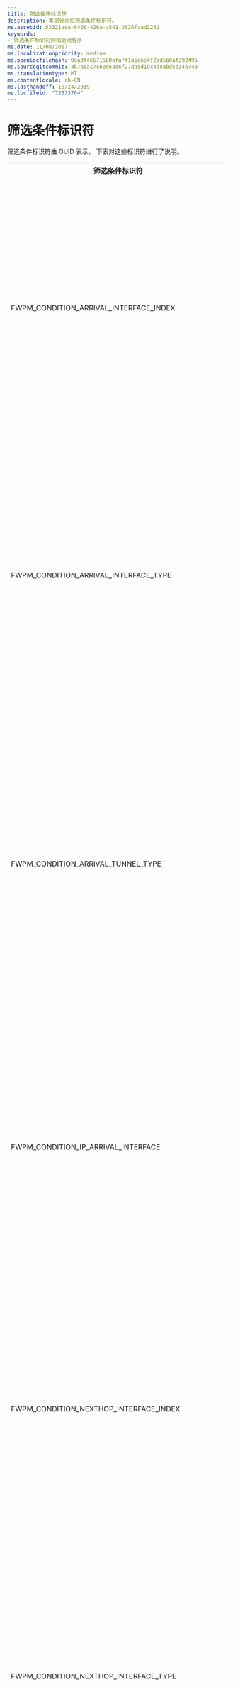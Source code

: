 ```yaml
---
title: 筛选条件标识符
description: 本部分介绍筛选条件标识符。
ms.assetid: 53321aea-6406-426a-a541-2626faad2232
keywords:
- 筛选条件标识符网络驱动程序
ms.date: 11/08/2017
ms.localizationpriority: medium
ms.openlocfilehash: 0ea3f46571580afaff1a6e6c4f2ad5b8af392495
ms.sourcegitcommit: 4b7a6ac7c68e6ad6f27da5d1dc4deabd5d34b748
ms.translationtype: MT
ms.contentlocale: zh-CN
ms.lasthandoff: 10/24/2019
ms.locfileid: "72833764"
---
```

# <a name="filtering-condition-identifiers"></a>筛选条件标识符

筛选条件标识符由 GUID 表示。 下表对这些标识符进行了说明。

<table>
<tr>
<th>筛选条件标识符</th>
<th>描述</th>
</tr>
<tr>
<td>
<p>FWPM_CONDITION_ARRIVAL_INTERFACE_INDEX</p>
</td>
<td>
<p>网络堆栈枚举的到达网络接口的索引。</p>
<p>WFP 使用到达接口来匹配此条件。 到达接口是在执行弱主机或转发之前，从网络进入 IP 堆栈入站之前，数据包看到的第一个接口。</p>
<p>出于重新授权目的，这种情况是不对称的，因为它本身就是入站条件。 这意味着，当延伸响应出站数据包上的入站连接时，WFP 将对此条件使用空值。</p>
<p>若要处理重新授权，必须使用第二个筛选器。 此第二个筛选器可以允许或阻止空值，也可以使用在这种情况下具有有效值的不同条件。 如果到达接口条件，接口条件的下一个跃点类将在出站数据包上具有有效接口。</p>
<div class="alert"><b>注意</b><br/>仅在 Windows Server 2008 R2、Windows 7 和更高版本的 Windows 中可用。
</div>
<div> </div>
</td>
</tr>
<tr>
<td>
<p>FWPM_CONDITION_ARRIVAL_INTERFACE_TYPE</p>
</td>
<td>
<p>由 Internet 号码分配机构（IANA）定义的到达网络接口的类型。 有关详细信息，请参阅<a href="http://www.iana.org/assignments/ianaiftype-mib/ianaiftype-mib">IANAifType 定义</a>。</p>
<p>WFP 使用到达接口来匹配此条件。 到达接口是在执行弱主机或转发之前，从网络进入 IP 堆栈入站之前，数据包看到的第一个接口。</p>
<p>出于重新授权目的，这种情况是不对称的，因为它本身就是入站条件。 这意味着，当延伸响应出站数据包上的入站连接时，WFP 将对此条件使用空值。</p>
<p>若要处理重新授权，必须使用第二个筛选器。 此第二个筛选器可以允许或阻止空值，也可以使用在这种情况下具有有效值的不同条件。 如果到达接口条件，接口条件的下一个跃点类将在出站数据包上具有有效接口。</p>
<div class="alert"><b>注意</b><br/>仅在 Windows Server 2008 R2、Windows 7 和更高版本的 Windows 中可用。
</div>
<div> </div>
</td>
</tr>
<tr>
<td>
<p>FWPM_CONDITION_ARRIVAL_TUNNEL_TYPE</p>
</td>
<td>
<p>如果<a href="https://docs.microsoft.com/windows/desktop/api/iptypes/ns-iptypes-_ip_adapter_addresses_lh"><b>IP_ADAPTER_ADDRESSES</b></a>结构的 IfType 成员为 IF_TYPE_TUNNEL，则为隧道使用的封装方法。 隧道类型由 IANA 定义。 有关详细信息，请参阅<a href="http://www.iana.org/assignments/ianaiftype-mib/ianaiftype-mib">IANAifType 定义</a>和 Windows SDK <a href="https://docs.microsoft.com/windows-hardware/drivers/network/ip-helper">IP 帮助器</a>文档。</p>
<p>WFP 使用到达接口来匹配此条件。 到达接口是在执行弱主机或转发之前，从网络进入 IP 堆栈入站之前，数据包看到的第一个接口。</p>
<p>出于重新授权目的，这种情况是不对称的，因为它本身就是入站条件。 这意味着，当延伸响应出站数据包上的入站连接时，WFP 将对此条件使用空值。</p>
<p>若要处理重新授权，必须使用第二个筛选器。 此第二个筛选器可以允许或阻止空值，也可以使用在这种情况下具有有效值的不同条件。 如果到达接口条件，接口条件的下一个跃点类将在出站数据包上具有有效接口。</p>
<div class="alert"><b>注意</b><br/>仅在 Windows Server 2008 R2、Windows 7 和更高版本的 Windows 中可用。
</div>
<div> </div>
</td>
</tr>
<tr>
<td>
<p>FWPM_CONDITION_IP_ARRIVAL_INTERFACE</p>
</td>
<td>
<p>与到达 IP 地址关联的网络接口的<a href="https://docs.microsoft.com/windows-hardware/drivers/ddi/igpupvdev/ns-igpupvdev-_luid"><b>LUID</b></a> 。</p>
<p>WFP 使用到达接口来匹配此条件。 到达接口是在执行弱主机或转发之前，从网络进入 IP 堆栈入站之前，数据包看到的第一个接口。</p>
<p>出于重新授权目的，这种情况是不对称的，因为它本身就是入站条件。 这意味着，当延伸响应出站数据包上的入站连接时，WFP 将对此条件使用空值。</p>
<p>若要处理重新授权，必须使用第二个筛选器。 此第二个筛选器可以允许或阻止空值，也可以使用在这种情况下具有有效值的不同条件。 如果到达接口条件，接口条件的下一个跃点类将在出站数据包上具有有效接口。</p>
<div class="alert"><b>注意</b><br/>仅在 Windows Server 2008 R2、Windows 7 和更高版本的 Windows 中可用。
</div>
<div> </div>
</td>
</tr>
<tr>
<td>
<p>FWPM_CONDITION_NEXTHOP_INTERFACE_INDEX</p>
</td>
<td>
<p>网络堆栈枚举的到达网络接口的索引。</p>
<p>WFP 使用下一个跃点接口来匹配此条件。 下一个跃点接口是在执行弱主机或转发后，将 IP 堆栈向网络传出之前，数据包所看到的最后一个接口。</p>
<p>出于重新授权目的，这种情况是不对称的，因为它是固有的出站条件。 这意味着，当延伸响应入站数据包上的出站连接时，WFP 将对此条件使用空值。</p>
<p>若要处理重新授权，必须使用第二个筛选器。 此第二个筛选器可以允许或阻止空值，也可以使用在这种情况下具有有效值的不同条件。 对于下一个跃点接口条件，接口条件的到达类将在入站数据包上具有有效接口。</p>
<div class="alert"><b>注意</b><br/>仅在 Windows Server 2008 R2、Windows 7 和更高版本的 Windows 中可用。
</div>
<div> </div>
</td>
</tr>
<tr>
<td>
<p>FWPM_CONDITION_NEXTHOP_INTERFACE_TYPE</p>
</td>
<td>
<p>由 Internet 号码分配机构（IANA）定义的到达网络接口的类型。 有关详细信息，请参阅<a href="http://www.iana.org/assignments/ianaiftype-mib/ianaiftype-mib">IANAifType 定义</a>。</p>
<p>WFP 使用下一个跃点接口来匹配此条件。 下一个跃点接口是在执行弱主机或转发后，将 IP 堆栈向网络传出之前，数据包所看到的最后一个接口。</p>
<p>出于重新授权目的，这种情况是不对称的，因为它是固有的出站条件。 这意味着，当延伸响应入站数据包上的出站连接时，WFP 将对此条件使用空值。</p>
<p>若要处理重新授权，必须使用第二个筛选器。 此第二个筛选器可以允许或阻止空值，也可以使用在这种情况下具有有效值的不同条件。 对于下一个跃点接口条件，接口条件的到达类将在入站数据包上具有有效接口。</p>
<div class="alert"><b>注意</b><br/>仅在 Windows Server 2008 R2、Windows 7 和更高版本的 Windows 中可用。
</div>
<div> </div>
</td>
</tr>
<tr>
<td>
<p>FWPM_CONDITION_NEXTHOP_TUNNEL_TYPE</p>
</td>
<td>
<p>如果<a href="https://docs.microsoft.com/windows/desktop/api/iptypes/ns-iptypes-_ip_adapter_addresses_lh"><b>IP_ADAPTER_ADDRESSES</b></a>结构的<b>IFTYPE</b>成员为 IF_TYPE_TUNNEL，则为隧道使用的封装方法。 隧道类型由 IANA 定义。 有关详细信息，请参阅<a href="http://www.iana.org/assignments/ianaiftype-mib/ianaiftype-mib">IANAifType 定义</a>和 Windows SDK <a href="https://docs.microsoft.com/windows-hardware/drivers/network/ip-helper">IP 帮助器</a>文档。</p>
<p>WFP 使用下一个跃点接口来匹配此条件。 下一个跃点接口是在执行弱主机或转发后，将 IP 堆栈向网络传出之前，数据包所看到的最后一个接口。</p>
<p>出于重新授权目的，这种情况是不对称的，因为它是固有的出站条件。 这意味着，当延伸响应入站数据包上的出站连接时，WFP 将对此条件使用空值。</p>
<p>若要处理重新授权，必须使用第二个筛选器。 此第二个筛选器可以允许或阻止空值，也可以使用在这种情况下具有有效值的不同条件。 对于下一个跃点接口条件，接口条件的到达类将在入站数据包上具有有效接口。</p>
<div class="alert"><b>注意</b><br/>仅在 Windows Server 2008 R2、Windows 7 和更高版本的 Windows 中可用。
</div>
<div> </div>
</td>
</tr>
<tr>
<td>
<p>FWPM_CONDITION_IP_NEXTHOP_INTERFACE</p>
</td>
<td>
<p>与到达 IP 地址关联的网络接口的<a href="https://docs.microsoft.com/windows-hardware/drivers/ddi/igpupvdev/ns-igpupvdev-_luid"><b>LUID</b></a>。</p>
<p>WFP 使用下一个跃点接口来匹配此条件。 下一个跃点接口是在执行弱主机或转发后，将 IP 堆栈向网络传出之前，数据包所看到的最后一个接口。</p>
<p>出于重新授权目的，这种情况是不对称的，因为它是固有的出站条件。 这意味着，当延伸响应入站数据包上的出站连接时，WFP 将对此条件使用空值。</p>
<p>若要处理重新授权，必须使用第二个筛选器。 此第二个筛选器可以允许或阻止空值，也可以使用在这种情况下具有有效值的不同条件。 对于下一个跃点接口条件，接口条件的到达类将在入站数据包上具有有效接口。</p>
<div class="alert"><b>注意</b><br/>仅在 Windows Server 2008 R2、Windows 7 和更高版本的 Windows 中可用。
</div>
<div> </div>
</td>
</tr>
<tr>
<td>
<p>FWPM_CONDITION_IP_LOCAL_ADDRESS</p>
</td>
<td>
<p>本地 IP 地址。</p>
</td>
</tr>
<tr>
<td>
<p>FWPM_CONDITION_IP_REMOTE_ADDRESS</p>
</td>
<td>
<p>远程 IP 地址。</p>
</td>
</tr>
<tr>
<td>
<p>FWPM_CONDITION_IP_SOURCE_ADDRESS</p>
</td>
<td>
<p>转发的数据包的源 IP 地址。</p>
</td>
</tr>
<tr>
<td>
<p>FWPM_CONDITION_IP_DESTINATION_ADDRESS</p>
</td>
<td>
<p>转发的数据包的目标 IP 地址。</p>
</td>
</tr>
<tr>
<td>
<p>FWPM_CONDITION_IP_LOCAL_ADDRESS_TYPE</p>
</td>
<td>
<p>本地 IP 地址类型。 可能的条件值为：</p>
<p>
<dl>
<dd>
NlatUnspecified

</dd>
<dd>
NlatUnicast

</dd>
<dd>
NlatAnycast

</dd>
<dd>
NlatMulticast

</dd>
<dd>
NlatBroadcast
</dd>
</dl>
</p>
</td>
</tr>
<tr>
<td>
<p>FWPM_CONDITION_IP_DESTINATION_ADDRESS_TYPE</p>
</td>
<td>
<p>目标 IP 地址类型。 可能的条件值为：</p>
<p>
<dl>
<dd>
NlatUnspecified

</dd>
<dd>
NlatUnicast

</dd>
<dd>
NlatAnycast

</dd>
<dd>
NlatMulticast

</dd>
<dd>
NlatBroadcast
</dd>
</dl>
</p>
</td>
</tr>
<tr>
<td>
<p>FWPM_CONDITION_IP_LOCAL_INTERFACE</p>
</td>
<td>
<p>与本地 IP 地址关联的网络接口的 LUID。</p>
</td>
</tr>
<tr>
<td>
<p>FWPM_CONDITION_IP_FORWARD_INTERFACE</p>
</td>
<td>
<p>要向其发送数据包的网络接口的 LUID。</p>
</td>
</tr>
<tr>
<td>
<p>FWPM_CONDITION_IP_PROTOCOL</p>
</td>
<td>
<p><a href="https://tools.ietf.org/html/rfc1700">RFC 1700</a>中指定的 IP 协议号。</p>
</td>
</tr>
<tr>
<td>
<p>FWPM_CONDITION_IP_LOCAL_PORT</p>
</td>
<td>
<p>本地传输协议端口号。</p>
</td>
</tr>
<tr>
<td>
<p>FWPM_CONDITION_IP_REMOTE_PORT</p>
</td>
<td>
<p>远程传输协议端口号。</p>
</td>
</tr>
<tr>
<td>
<p>FWPM_CONDITION_ICMP_TYPE</p>
</td>
<td>
<p>在<a href="https://tools.ietf.org/html/rfc792">RFC 792</a>中指定的 "ICMP 类型" 字段。</p>
</td>
</tr>
<tr>
<td>
<p>FWPM_CONDITION_ICMP_CODE</p>
</td>
<td>
<p>在<a href="https://tools.ietf.org/html/rfc792">RFC 792</a>中指定的 "ICMP 代码" 字段。</p>
</td>
</tr>
<tr>
<td>
<p>FWPM_CONDITION_EMBEDDED_LOCAL_ADDRESS_TYPE</p>
</td>
<td>
<p>在 ICMP 数据包中嵌入的本地 IP 地址类型。 可能的条件值为：</p>
<p>
<dl>
<dd>
NlatUnspecified

</dd>
<dd>
NlatUnicast

</dd>
<dd>
NlatAnycast

</dd>
<dd>
NlatMulticast

</dd>
<dd>
NlatBroadcast
</dd>
</dl>
</p>
</td>
</tr>
<tr>
<td>
<p>FWPM_CONDITION_EMBEDDED_REMOTE_ADDRESS</p>
</td>
<td>
<p>嵌入 ICMP 数据包的远程 IP 地址。</p>
</td>
</tr>
<tr>
<td>
<p>FWPM_CONDITION_EMBEDDED_PROTOCOL</p>
</td>
<td>
<p>在 ICMP 数据包中嵌入的 IP 协议号，如<a href="https://tools.ietf.org/html/rfc1700">RFC 1700</a>中所指定。</p>
</td>
</tr>
<tr>
<td>
<p>FWPM_CONDITION_EMBEDDED_LOCAL_PORT</p>
</td>
<td>
<p>在 ICMP 数据包中嵌入的本地传输协议端口号。</p>
</td>
</tr>
<tr>
<td>
<p>FWPM_CONDITION_EMBEDDED_REMOTE_PORT</p>
</td>
<td>
<p>在 ICMP 数据包中嵌入的远程传输协议端口号。</p>
</td>
</tr>
<tr>
<td>
<p>FWPM_CONDITION_FLAGS</p>
</td>
<td>
<p>筛选条件标志的组合的按位 "或"。 有关可能的标志的信息，请参阅<a href="filtering-condition-flags.md">筛选条件标志</a>。</p>
</td>
</tr>
<tr>
<td>
<p>FWPM_CONDITION_DIRECTION</p>
</td>
<td>
<p>数据报流量或数据流的方向。</p>
<p>可能的条件值为：</p>
<p>
<dl>
<dd>
FWP_DIRECTION_INBOUND

</dd>
<dd>
FWP_DIRECTION_OUTBOUND
</dd>
</dl>
</p>
<p>在数据报数据层和流数据包层中，此条件指定数据包的方向。</p>
<p>在流层和 ALE 流建立的层中，此条件指定连接的方向（例如，当本地应用程序启动连接时，入站数据包的 FWPM_CONDITION_DIRECTION 设置为 FWP_DIRECTION_OUTBOUND）。</p>
</td>
</tr>
<tr>
<td>
<p>FWPM_CONDITION_INTERFACE_INDEX</p>
</td>
<td>
<p>网络堆栈枚举的网络接口的索引。</p>
</td>
</tr>
<tr>
<td>
<p>FWPM_CONDITION_INTERFACE_TYPE</p>
</td>
<td>
<p>网络接口的总线类型。</p>
</td>
</tr>
<tr>
<td>
<p>FWPM_CONDITION_SUB_INTERFACE_INDEX</p>
</td>
<td>
<p>由网络堆栈枚举的逻辑网络接口的索引。</p>
</td>
</tr>
<tr>
<td>
<p>FWPM_CONDITION_SOURCE_INTERFACE_INDEX</p>
</td>
<td>
<p>网络堆栈枚举的转发数据包的源网络接口的索引。</p>
</td>
</tr>
<tr>
<td>
<p>FWPM_CONDITION_SOURCE_SUB_INTERFACE_INDEX</p>
</td>
<td>
<p>网络堆栈枚举的转发数据包的源逻辑网络接口的索引。</p>
</td>
</tr>
<tr>
<td>
<p>FWPM_CONDITION_DESTINATION_INTERFACE_INDEX</p>
</td>
<td>
<p>网络堆栈枚举的转发数据包的目标网络接口的索引。</p>
</td>
</tr>
<tr>
<td>
<p>FWPM_CONDITION_DESTINATION_SUB_INTERFACE_INDEX</p>
</td>
<td>
<p>网络堆栈枚举的转发数据包的目标逻辑网络接口的索引。</p>
</td>
</tr>
<tr>
<td>
<p>FWPM_CONDITION_ALE_APP_ID</p>
</td>
<td>
<p>应用程序的完整路径。</p>
</td>
</tr>
<tr>
<td>
<p>FWPM_CONDITION_ALE_USER_ID</p>
</td>
<td>
<p>本地用户的标识。</p>
</td>
</tr>
<tr>
<td>
<p>FWPM_CONDITION_ALE_REMOTE_USER_ID</p>
</td>
<td>
<p>远程用户的标识。</p>
</td>
</tr>
<tr>
<td>
<p>FWPM_CONDITION_ALE_REMOTE_MACHINE_ID</p>
</td>
<td>
<p>远程计算机的标识。</p>
</td>
</tr>
<tr>
<td>
<p>FWPM_CONDITION_ALE_PROMISCUOUS_MODE</p>
</td>
<td>
<p>允许或拒绝的原始套接字模式。 可能的条件值为：</p>
<p>
<dl>
<dd>
SIO_RCVALL

</dd>
<dd>
SIO_RCVALL_IGMPMCAST

</dd>
<dd>
SIO_RCVALL_MCAST

</dd>
</dl>
</p>
<p>有关这些原始套接字模式的说明，请参阅 Microsoft Windows SDK 文档中的<a href="https://docs.microsoft.com/windows/desktop/api/winsock2/nf-winsock2-wsaioctl"><b>WSAIoctl</b></a> 。</p>
</td>
</tr>
<tr>
<td>
<p>FWPM_CONDITION_ALE_SIO_FIREWALL_SYSTEM_PORT</p>
</td>
<td>
<p>保留供内部使用。</p>
</td>
</tr>
<tr>
<td>
<p>FWPM_CONDITION_ALE_NAP_CONTEXT</p>
</td>
<td>
<p>保留供内部使用。</p>
</td>
</tr>
<tr>
<td>
<p>FWPM_CONDITION_REMOTE_USER_TOKEN</p>
</td>
<td>
<p>远程用户的标识。</p>
</td>
</tr>
<tr>
<td>
<p>FWPM_CONDITION_RPC_IF_UUID</p>
</td>
<td>
<p>RPC 接口的 UUID。</p>
</td>
</tr>
<tr>
<td>
<p>FWPM_CONDITION_RPC_IF_VERSION</p>
</td>
<td>
<p>RPC 接口的版本。</p>
</td>
</tr>
<tr>
<td>
<p>FWPM_CONDITION_RCP_IF_FLAG</p>
</td>
<td>
<p>保留供内部使用。</p>
</td>
</tr>
<tr>
<td>
<p>FWPM_CONDITION_DCOM_APP_ID</p>
</td>
<td>
<p>COM 应用程序的标识。</p>
</td>
</tr>
<tr>
<td>
<p>FWPM_CONDITION_IMAGE_NAME</p>
</td>
<td>
<p>应用程序的名称。</p>
</td>
</tr>
<tr>
<td>
<p>FWPM_CONDITION_RPC_PROTOCOL</p>
</td>
<td>
<p>RPC 协议。 可能的条件值为：</p>
<p>
<dl>
<dd>
RPC_PROTSEQ_TCP

</dd>
<dd>
RPC_PROTSEQ_HTTP

</dd>
<dd>
RPC_PROTSEQ_NMP
</dd>
</dl>
</p>
</td>
</tr>
<tr>
<td>
<p>FWPM_CONDITION_RPC_AUTH_TYPE</p>
</td>
<td>
<p>身份验证服务类型。 有关身份验证服务类型的详细信息，请参阅 Windows SDK 文档的 RPC 部分中的<a href="https://docs.microsoft.com/windows/desktop/Rpc/authentication-service-constants"><b>身份验证-服务常量</b></a>。</p>
</td>
</tr>
<tr>
<td>
<p>FWPM_CONDITION_RPC_AUTH_LEVEL</p>
</td>
<td>
<p>身份验证服务级别。 有关身份验证服务级别的详细信息，请参阅 Windows SDK 文档的 RPC 部分中的<a href="https://docs.microsoft.com/windows/desktop/Rpc/authentication-level-constants"><b>身份验证级别常量</b></a>。</p>
</td>
</tr>
<tr>
<td>
<p>FWPM_CONDITION_SEC_ENCRYPT_ALGORITHM</p>
</td>
<td>
<p>基于证书的安全服务提供程序接口（SSPI）加密算法。</p>
</td>
</tr>
<tr>
<td>
<p>FWPM_CONDITION_SEC_KEY_SIZE</p>
</td>
<td>
<p>基于证书的安全服务提供程序接口（SSPI）加密密钥大小。</p>
</td>
</tr>
<tr>
<td>
<p>FWPM_CONDITION_IP_LOCAL_ADDRESS_V4</p>
</td>
<td>
<p>本地 IPv4 地址。</p>
</td>
</tr>
<tr>
<td>
<p>FWPM_CONDITION_IP_LOCAL_ADDRESS_V6</p>
</td>
<td>
<p>本地 IPv6 地址。</p>
</td>
</tr>
<tr>
<td>
<p>FWPM_CONDITION_PIPE</p>
</td>
<td>
<p>远程命名管道的名称。</p>
</td>
</tr>
<tr>
<td>
<p>FWPM_CONDITION_IP_REMOTE_ADDRESS_V4</p>
</td>
<td>
<p>远程 IPv4 地址。</p>
</td>
</tr>
<tr>
<td>
<p>FWPM_CONDITION_IP_REMOTE_ADDRESS_V6</p>
</td>
<td>
<p>远程 IPv6 地址。</p>
</td>
</tr>
<tr>
<td>
<p>FWPM_CONDITION_PROCESS_WITH_RPC_IF_UUID</p>
</td>
<td>
<p>具有 RPC 接口的进程的 UUID。</p>
</td>
</tr>
<tr>
<td>
<p>FWPM_CONDITION_RPC_EP_VALUE</p>
</td>
<td>
<p>保留供内部使用。</p>
</td>
</tr>
<tr>
<td>
<p>FWPM_CONDITION_RPC_EP_FLAGS</p>
</td>
<td>
<p>保留供内部使用。</p>
</td>
</tr>
<tr>
<td>
<p>FWPM_CONDITION_CLIENT_TOKEN</p>
</td>
<td>
<p>使用 RpcProxy 时客户端的标识。</p>
</td>
</tr>
<tr>
<td>
<p>FWPM_CONDITION_RPC_SERVER_NAME</p>
</td>
<td>
<p>RPC 服务器的名称（使用 RpcProxy 时）。</p>
</td>
</tr>
<tr>
<td>
<p>FWPM_CONDITION_RPC_SERVER_PORT</p>
</td>
<td>
<p>使用 RpcProxy 时 RPC 服务器上的端口。</p>
</td>
</tr>
<tr>
<td>
<p>FWPM_CONDITION_RPC_PROXY_AUTH_TYPE</p>
</td>
<td>
<p>RPC 代理身份验证服务类型。 有关身份验证服务类型的详细信息，请参阅 Windows SDK 文档的 RPC 部分中的<a href="https://docs.microsoft.com/windows/desktop/Rpc/authentication-service-constants"><b>身份验证-服务常量</b></a>。</p>
</td>
</tr>
<tr>
<td>
<p>FWPM_CONDITION_TUNNEL_TYPE</p>
</td>
<td>
<p>隧道使用的封装方法。</p>
</td>
</tr>
<tr>
<td>
<p>FWPM_CONDITION_CLIENT_CERT_KEY_LENGTH</p>
</td>
<td>
<p>客户端证书中的安全套接字层（SSL）密钥长度。</p>
</td>
</tr>
<tr>
<td>
<p>FWPM_CONDITION_CLIENT_CERT_OID</p>
</td>
<td>
<p>客户端证书中的对象标识符（OID）。</p>
</td>
</tr>
<tr>
<td>
<p>FWPM_CONDITION_INTERFACE_MAC_ADDRESS
</p>
</td>
<td>
<p>发送或接收网络接口的物理地址。</p>
<div class="alert"><b>注意</b> 在 windows 8、Windows Server 2012 和更高版本的 Windows 中受支持。</div>
<div> </div>
</td>
</tr>
<tr>
<td>
<p>FWPM_CONDITION_MAC_LOCAL_ADDRESS
</p>
</td>
<td>
<p>本地网络接口的物理地址。
对于入站流量，这是帧中的目标 MAC 地址。
对于出站流量，这是帧的源 MAC 地址。</p>
<div class="alert"><b>注意</b> 在 windows 8、Windows Server 2012 和更高版本的 Windows 中受支持。</div>
<div> </div>
</td>
</tr>
<tr>
<td>
<p>FWPM_CONDITION_MAC_REMOTE_ADDRESS</p>
</td>
<td>
<p>远程网络接口的物理地址。
对于入站流量，这是帧中的源 MAC 地址。
对于出站流量，这是帧的目标 MAC 地址。</p>
<div class="alert"><b>注意</b> 在 windows 8、Windows Server 2012 和更高版本的 Windows 中受支持。</div>
<div> </div>
</td>
</tr>
<tr>
<td>
<p>FWPM_CONDITION_ETHER_TYPE</p>
</td>
<td>
<p>MAC 帧中指示的类型。
对于 IPv4 流量，此值为0x800，对于 IPv6 流量为0x86DD，对于 ARP 流量为0x806。
所有可能的值都在 ntddndis 中定义为 NDIS_ETH_TYPE_Xxx。</p>
</td>
</tr>
<tr>
<td>
<p>FWPM_CONDITION_VLAN_ID</p>
</td>
<td>
<p>以太网 SNAP 标头中 VLAN 的标识符。
如果帧是以太网 II，则此值为0。
</p>
<div class="alert"><b>注意</b> 在 windows 8、Windows Server 2012 和更高版本的 Windows 中受支持。</div>
<div> </div>
</td>
</tr>
<tr>
<td>
<p>FWPM_CONDITION_NDIS_PORT</p>
</td>
<td>
<p>标识微型端口适配器端口的端口号。 </p>
<div class="alert"><b>注意</b> 在 windows 8、Windows Server 2012 和更高版本的 Windows 中受支持。</div>
<div> </div>
</td>
</tr>
<tr>
<td>
<p>FWPM_CONDITION_NDIS_MEDIA_TYPE</p>
</td>
<td>
<p>指定为<a href="https://docs.microsoft.com/windows-hardware/drivers/ddi/ntddndis/ne-ntddndis-_ndis_medium"><b>NDIS_MEDIUM</b></a>枚举值之一的 NDIS 介质的类型。</p>
<div class="alert"><b>注意</b> 在 windows 8、Windows Server 2012 和更高版本的 Windows 中受支持。</div>
<div> </div>
</td>
</tr>
<tr>
<td>
<p>FWPM_CONDITION_NDIS_PHYSICAL_MEDIA_TYPE</p>
</td>
<td>
<p>指定为 NDIS_PHYSICAL_MEDIUM 枚举值之一的通信接口的物理介质的类型。</p>
<div class="alert"><b>注意</b> 在 windows 8、Windows Server 2012 和更高版本的 Windows 中受支持。</div>
<div> </div>
</td>
</tr>
<tr>
<td>
<p>FWPM_CONDITION_L2_FLAGS</p>
</td>
<td>
<p>用于 MAC 层的筛选条件标志组合的按位 "或"。 有关可能的标志的信息，请参阅<a href="filtering-condition-l2-flags.md">筛选条件 L2 标志</a>。</p>
<div class="alert"><b>注意</b> 在 windows 8、Windows Server 2012 和更高版本的 Windows 中受支持。</div>
<div> </div>
</td>
</tr>
<tr>
<td>
<p>FWPM_CONDITION_MAC_LOCAL_ADDRESS_TYPE</p>
</td>
<td>
<p>本地 MAC 地址的链接类型。 这是在 FwpmTypes 的<a href="https://docs.microsoft.com/windows/desktop/api/fwpmtypes/ne-fwpmtypes-__midl___midl_itf_fwpmtypes_0000_0000_0001"><b>DL_ADDRESS_TYPE</b></a>枚举中定义的值之一。</p>
<div class="alert"><b>注意</b> 在 windows 8、Windows Server 2012 和更高版本的 Windows 中受支持。</div>
<div> </div>
</td>
</tr>
<tr>
<td>
<p>FWPM_CONDITION_MAC_REMOTE_ADDRESS_TYPE</p>
</td>
<td>
<p>远程 MAC 地址的链接类型。 这是在 FwpmTypes 的<a href="https://docs.microsoft.com/windows/desktop/api/fwpmtypes/ne-fwpmtypes-__midl___midl_itf_fwpmtypes_0000_0000_0001"><b>DL_ADDRESS_TYPE</b></a>枚举中定义的值之一。</p>
<div class="alert"><b>注意</b> 在 windows 8、Windows Server 2012 和更高版本的 Windows 中受支持。</div>
<div> </div>
</td>
</tr>
<tr>
<td>
<p>FWPM_CONDITION_INTERFACE</p>
</td>
<td>
<p>与本地 MAC 地址关联的网络接口的 LUID。</p>
<div class="alert"><b>注意</b> 在 windows 8、Windows Server 2012 和更高版本的 Windows 中受支持。</div>
<div> </div>
</td>
</tr>
<tr>
<td>
<p>FWPM_CONDITION_ALE_PACKAGE_ID</p>
</td>
<td>
<p>AppContainer 受限包的安全标识符（SID）。</p>
<div class="alert"><b>注意</b> 在 windows 8、Windows Server 2012 和更高版本的 Windows 中受支持。</div>
<div> </div>
</td>
</tr>
<tr>
<td>
<p>FWPM_CONDITION_MAC_SOURCE_ADDRESS</p>
</td>
<td>
<p>创建 MAC 帧的网络接口的物理地址。</p>
<div class="alert"><b>注意</b> 在 windows 8、Windows Server 2012 和更高版本的 Windows 中受支持。</div>
<div> </div>
</td>
</tr>
<tr>
<td>
<p>FWPM_CONDITION_MAC_DESTINATION_ADDRESS</p>
</td>
<td>
<p>帧的目标网络接口的物理地址。</p>
<div class="alert"><b>注意</b> 在 windows 8、Windows Server 2012 和更高版本的 Windows 中受支持。</div>
<div> </div>
</td>
</tr>
<tr>
<td>
<p>FWPM_CONDITION_MAC_SOURCE_ADDRESS_TYPE</p>
</td>
<td>
<p>创建该帧的接口的 MAC 地址的链接类型。 这是在 FwpmTypes 的<a href="https://docs.microsoft.com/windows/desktop/api/fwpmtypes/ne-fwpmtypes-__midl___midl_itf_fwpmtypes_0000_0000_0001"><b>DL_ADDRESS_TYPE</b></a>枚举中定义的值之一。</p>
<div class="alert"><b>注意</b> 在 windows 8、Windows Server 2012 和更高版本的 Windows 中受支持。</div>
<div> </div>
</td>
</tr>
<tr>
<td>
<p>FWPM_CONDITION_MAC_DESTINATION_ADDRESS_TYPE</p>
</td>
<td>
<p>帧的目标接口的 MAC 地址的链接类型。 这是在 FwpmTypes 的<a href="https://docs.microsoft.com/windows/desktop/api/fwpmtypes/ne-fwpmtypes-__midl___midl_itf_fwpmtypes_0000_0000_0001"><b>DL_ADDRESS_TYPE</b></a>枚举中定义的值之一。</p>
<div class="alert"><b>注意</b> 在 windows 8、Windows Server 2012 和更高版本的 Windows 中受支持。</div>
<div> </div>
</td>
</tr>
<tr>
<td>
<p>FWPM_CONDITION_IP_SOURCE_PORT</p>
</td>
<td>
<p>传输协议源端口号。</p>
<div class="alert"><b>注意</b> 在 windows 8、Windows Server 2012 和更高版本的 Windows 中受支持。</div>
<div> </div>
</td>
</tr>
<tr>
<td>
<p>FWPM_CONDITION_IP_DESTINATION_PORT</p>
</td>
<td>
<p>传输协议目标端口号。</p>
<div class="alert"><b>注意</b> 在 windows 8、Windows Server 2012 和更高版本的 Windows 中受支持。</div>
<div> </div>
</td>
</tr>
<tr>
<td>
<p>FWPM_CONDITION_VSWITCH_ID</p>
</td>
<td>
<p>虚拟交换机的 GUID。</p>
<div class="alert"><b>注意</b> 在 windows 8、Windows Server 2012 和更高版本的 Windows 中受支持。</div>
<div> </div>
</td>
</tr>
<tr>
<td>
<p>FWPM_CONDITION_VSWITCH_NETWORK_TYPE</p>
</td>
<td>
<p>与虚拟交换机关联的网络的类型。 这是在 FwpTypes 的<a href="https://docs.microsoft.com/windows/desktop/api/fwptypes/ne-fwptypes-fwp_vswitch_network_type_"><b>FWP_VSWITCH_NETWORK_TYPE</b></a>枚举中定义的值之一。</p>
<div class="alert"><b>注意</b> 在 windows <i>8</i>和更高版本的 windows 中受支持。</div>
<div> </div>
</td>
</tr>
<tr>
<td>
<p>FWPM_CONDITION_VSWITCH_SOURCE_INTERFACE_ID</p>
</td>
<td>
<p>创建该帧的虚拟交换机的接口的 GUID。</p>
<div class="alert"><b>注意</b> 在 windows 8、Windows Server 2012 和更高版本的 Windows 中受支持。</div>
<div> </div>
</td>
</tr>
<tr>
<td>
<p>FWPM_CONDITION_VSWITCH_DESTINATION_INTERFACE_ID</p>
</td>
<td>
<p>帧所指向的虚拟交换机的接口的 GUID。</p>
<div class="alert"><b>注意</b> 在 windows <i>8</i>和更高版本的 windows 中受支持。</div>
<div> </div>
</td>
</tr>
<tr>
<td>
<p>FWPM_CONDITION_VSWITCH_SOURCE_INTERFACE_TYPE</p>
</td>
<td>
<p>创建该帧的虚拟交换机接口的类型。 这是在 Ntddndis 的<a href="https://docs.microsoft.com/windows-hardware/drivers/ddi/ntddndis/ne-ntddndis-_ndis_nic_switch_type"><b>NDIS_NIC_SWITCH_TYPE</b></a>枚举中定义的值之一。</p>
<div class="alert"><b>注意</b> 在 windows 8、Windows Server 2012 和更高版本的 Windows 中受支持。</div>
<div> </div>
</td>
</tr>
<tr>
<td>
<p>FWPM_CONDITION_VSWITCH_DESTINATION_INTERFACE_TYPE</p>
</td>
<td>
<p>帧的目标虚拟交换机接口的类型。 这是在 Ntddndis 的<a href="https://docs.microsoft.com/windows-hardware/drivers/ddi/ntddndis/ne-ntddndis-_ndis_nic_switch_type"><b>NDIS_NIC_SWITCH_TYPE</b></a>枚举中定义的值之一。</p>
<div class="alert"><b>注意</b> 在 windows 8、Windows Server 2012 和更高版本的 Windows 中受支持。</div>
<div> </div>
</td>
</tr>
<tr>
<td>
<p>FWPM_CONDITION_VSWITCH_SOURCE_VM_ID</p>
</td>
<td>
<p>VSwitch 源虚拟机的唯一标识符。</p>
<div class="alert"><b>注意</b> 在 windows 8、Windows Server 2012 和更高版本的 Windows 中受支持。</div>
<div> </div>
</td>
</tr>
<tr>
<td>
<p>FWPM_CONDITION_VSWITCH_DESTINATION_VM_ID</p>
</td>
<td>
<p>VSwitch 目标虚拟机的唯一标识符。</p>
<div class="alert"><b>注意</b> 在 windows 8、Windows Server 2012 和更高版本的 Windows 中受支持。</div>
<div> </div>
</td>
</tr>
<tr>
<td>
<p>FWPM_CONDITION_VSWITCH_TENANT_NETWORK_ID</p>
</td>
<td>
<p>VSwitch 网络的唯一标识符。 不能与 VLAN_IDs 一起使用。</p>
<div class="alert"><b>注意</b> 在 windows 8、Windows Server 2012 和更高版本的 Windows 中受支持。</div>
<div> </div>
</td>
</tr>
<tr>
<td>
<p>FWPM_CONDITION_ALE_PACKAGE_ID</p>
</td>
<td>
<p>应用容器的安全标识符（SID）。</p>
<div class="alert"><b>注意</b> 在 windows 8、Windows Server 2012 和更高版本的 Windows 中受支持。</div>
<div> </div>
</td>
</tr>
<tr>
<td>
<p>FWPM_CONDITION_ALE_ORIGINAL_APP_ID</p>
</td>
<td>
<p>在从代理更改之前，应用程序的原始完整路径。  请注意，如果不涉及代理，则这将与 FWPM_CONDITION_ALE_APP_ID 相同。</p>
<div class="alert"><b>注意</b> 在 windows 8、Windows Server 2012 和更高版本的 Windows 中受支持。</div>
<div> </div>
</td>
</tr>
<tr>
<td>
<p>FWPM_CONDITION_QM_MODE</p>
</td>
<td>
<p>快速模式（QM）模式。</p>
<div class="alert"><b>注意</b> 在 windows 8、Windows Server 2012 和更高版本的 Windows 中受支持。</div>
<div> </div>
</td>
</tr>
</table>


